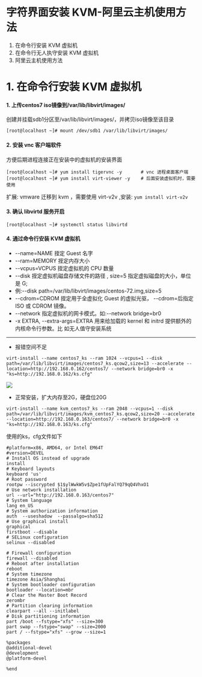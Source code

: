 # 字符界面安装 KVM-阿里云主机使用方法 

1. 在命令行安装 KVM 虚拟机 
2. 在命令行无人执守安装 KVM 虚拟机 
3. 阿里云主机使用方法 

# 1. 在命令行安装 KVM 虚拟机 
#### 1. 上传centos7 iso镜像到/var/lib/libvirt/images/
创建并挂载sdb1分区至/var/lib/libvirt/images/，并拷贝iso镜像至该目录
```
[root@localhost ~]# mount /dev/sdb1 /var/lib/libvirt/images/
```
#### 2. 安装 vnc 客户端软件
方便后期进程连接正在安装中的虚拟机的安装界面
```
[root@localhost ~]# yum install tigervnc -y       # vnc 进程桌面客户端 
[root@localhost ~]# yum install virt-viewer -y    # 后面安装虚拟机时，需要使用 
```
扩展: vmware 迁移到 kvm ，需要使用 virt-v2v ,安装: ```yum install virt-v2v```
#### 3. 确认 libvirtd 服务开启
```
[root@localhost ~]# systemctl status libvirtd
```
#### 4. 通过命令行安装 KVM 虚拟机
- --name=NAME 挃定 Guest 名字
- --ram=MEMORY 挃定内存大小
- --vcpus=VCPUS 挃定虚拟机的 CPU 数量
- --disk 挃定虚拟机磁盘存储文件的路径 , size=5 指定虚拟磁盘的大小，单位是 G;
-   例:--disk path=/var/lib/libvirt/images/centos-72.img,size=5
- --cdrom=CDROM 挃定用于全虚拟化 Guest 的虚拟光驱， --cdrom=后指定 ISO 或 CDROM 镜像。
- --network 指定虚拟机的网卡模式。如:--network bridge=br0
- -x EXTRA, --extra-args=EXTRA 用来给加载的 kernel 和 initrd 提供额外的内核命令行参数。比 如无人值守安装系统










-----

- 报错空间不足
```shell
virt-install --name centos7_ks --ram 1024 --vcpus=1 --disk path=/var/lib/libvirt/images/centos7_ks.qcow2,size=13 --accelerate --location=http://192.168.0.162/centos7/ --network bridge=br0 -x "ks=http://192.168.0.162/ks.cfg"
```
![](https://i.loli.net/2019/03/19/5c90bb97c31ab.png)



- 正常安装，扩大内存至2G，硬盘位20G
```shell
virt-install --name kvm_centos7_ks --ram 2048 --vcpus=1 --disk path=/var/lib/libvirt/images/kvm_centos7_ks.qcow2,size=20 --accelerate --location=http://192.168.0.163/centos7/ --network bridge=br0 -x "ks=http://192.168.0.163/ks.cfg"
```
使用的ks，cfg文件如下
```shell
#platform=x86, AMD64, or Intel EM64T
#version=DEVEL
# Install OS instead of upgrade
install
# Keyboard layouts
keyboard 'us'
# Root password
rootpw --iscrypted $1$ylWwkW5v$Zpe1fUpFalYQ79qQ4VhxO1
# Use network installation
url --url="http://192.168.0.163/centos7"
# System language
lang en_US
# System authorization information
auth  --useshadow  --passalgo=sha512
# Use graphical install
graphical
firstboot --disable
# SELinux configuration
selinux --disabled

# Firewall configuration
firewall --disabled
# Reboot after installation
reboot
# System timezone
timezone Asia/Shanghai
# System bootloader configuration
bootloader --location=mbr
# Clear the Master Boot Record
zerombr
# Partition clearing information
clearpart --all --initlabel
# Disk partitioning information
part /boot --fstype="xfs" --size=300
part swap --fstype="swap" --size=2000
part / --fstype="xfs" --grow --size=1

%packages
@additional-devel
@development
@platform-devel

%end
```
